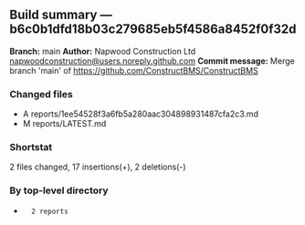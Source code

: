 ## Build summary — b6c0b1dfd18b03c279685eb5f4586a8452f0f32d

**Branch:** main **Author:** Napwood Construction Ltd <napwoodconstruction@users.noreply.github.com>
**Commit message:** Merge branch 'main' of https://github.com/ConstructBMS/ConstructBMS

### Changed files

- A reports/1ee54528f3a6fb5a280aac304898931487cfa2c3.md
- M reports/LATEST.md

### Shortstat

2 files changed, 17 insertions(+), 2 deletions(-)

### By top-level directory

-       2 reports

